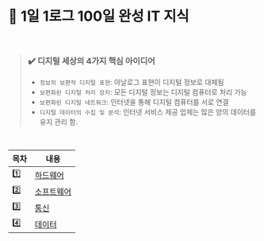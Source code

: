 # :triangular_flag_on_post: 1일 1로그 100일 완성 IT 지식
<br/>

> ### :heavy_check_mark: 디지털 세상의 4가지 핵심 아이디어
> * `정보의 보편적 디지털 표현`: 아날로그 표현이 디지털 정보로 대체됨
> * `보편화된 디지털 처리 장치`: 모든 디지털 정보는 디지털 컴퓨터로 처리 가능
> * `보편화된 디지털 네트워크`: 인터넷을 통해 디지털 컴퓨터를 서로 연결
> * `디지털 데이터의 수집 및 분석`: 인터넷 서비스 제공 업체는 많은 양의 데이터를 유지 관리 함.

<br/>

| 목차 | 내용 |
| --- | --- |
| :one: | [하드웨어](1.%20하드웨어/README.md) |
| :two: | [소프트웨어](2.%20소프트웨어/README.md) |
| :three: | [통신](3.%20통신/README.md) |
| :four: | [데이터](4.%20데이터/README.md) |